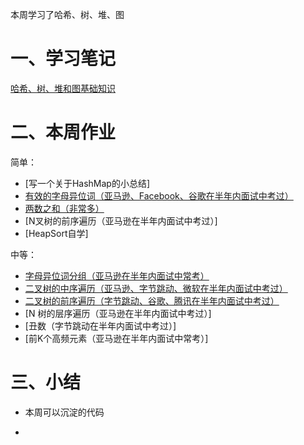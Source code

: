 本周学习了哈希、树、堆、图

# 一、学习笔记
[哈希、树、堆和图基础知识](https://github.com/xiaoboji/algorithm024/tree/main/Week_02/note)

# 二、本周作业

简单：
- [写一个关于HashMap的小总结]
- [有效的字母异位词（亚马逊、Facebook、谷歌在半年内面试中考过）](https://github.com/xiaoboji/j-leetcode/tree/main/java/src/main/java/com/xiaoboji/problems/no_019_242_valid_anagram)
- [两数之和（非常多）](https://github.com/xiaoboji/j-leetcode/tree/main/java/src/main/java/com/xiaoboji/problems/no_003_1_two_sum)
- [N叉树的前序遍历（亚马逊在半年内面试中考过）]
- [HeapSort自学]

中等：
- [字母异位词分组（亚马逊在半年内面试中常考）](https://github.com/xiaoboji/j-leetcode/tree/main/java/src/main/java/com/xiaoboji/problems/no_020_49_group_anagrams)
- [二叉树的中序遍历（亚马逊、字节跳动、微软在半年内面试中考过）](https://github.com/xiaoboji/j-leetcode/tree/main/java/src/main/java/com/xiaoboji/problems/no_021_94_binary_tree_inorder_traversal)
- [二叉树的前序遍历（字节跳动、谷歌、腾讯在半年内面试中考过）](https://github.com/xiaoboji/j-leetcode/tree/main/java/src/main/java/com/xiaoboji/problems/no_022_144_binary_tree_preorder_traversal)
- [N 树的层序遍历（亚马逊在半年内面试中考过）]
- [丑数（字节跳动在半年内面试中考过）]
- [前K个高频元素（亚马逊在半年内面试中常考）]

# 三、小结

- 本周可以沉淀的代码

- 